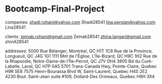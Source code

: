 # Bootcamp-Final-Project

companies:
shadi.rohani@yahoo.com    Shadi28541
lina.persian@yahoo.com    Lina28541

clients:
zeinab.rohani@gmail.com     Zeinab28541
zhina.langari@gmail.com     zhinA28541

addresses:
5000 Rue Bélanger, Montréal, QC H1T 1C8
Rue de la Province, Longueuil, QC J4G 1G1
1111 Mnt de l'Église, L'Île-Bizard, QC H9C 1H2
Rue de la Rhapsodie, Notre-Dame-de-l'Île-Perrot, QC J7V 0H4
3805 Bd du Curé-Labelle, Laval, QC H7P 0A5
5701 Trans-Canada Hwy, Pointe-Claire, Quebec H9R 5E8
7575 Henri-Bourassa Blvd W, Saint-Laurent, Quebec H4S 2E2
4230 Boul. Saint-Jean suite #109, Dollard-Des Ormeaux, Quebec H9H 3X4